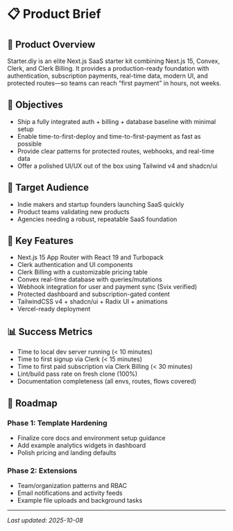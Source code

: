 # 📋 Product Brief

## 🎯 Product Overview

Starter.diy is an elite Next.js SaaS starter kit combining Next.js 15, Convex, Clerk, and Clerk Billing. It provides a production-ready foundation with authentication, subscription payments, real-time data, modern UI, and protected routes—so teams can reach “first payment” in hours, not weeks.

## 🎯 Objectives

- Ship a fully integrated auth + billing + database baseline with minimal setup
- Enable time-to-first-deploy and time-to-first-payment as fast as possible
- Provide clear patterns for protected routes, webhooks, and real-time data
- Offer a polished UI/UX out of the box using Tailwind v4 and shadcn/ui

## 👥 Target Audience

- Indie makers and startup founders launching SaaS quickly
- Product teams validating new products
- Agencies needing a robust, repeatable SaaS foundation

## 🔑 Key Features

- Next.js 15 App Router with React 19 and Turbopack
- Clerk authentication and UI components
- Clerk Billing with a customizable pricing table
- Convex real-time database with queries/mutations
- Webhook integration for user and payment sync (Svix verified)
- Protected dashboard and subscription-gated content
- TailwindCSS v4 + shadcn/ui + Radix UI + animations
- Vercel-ready deployment

## 📊 Success Metrics

- Time to local dev server running (< 10 minutes)
- Time to first signup via Clerk (< 15 minutes)
- Time to first paid subscription via Clerk Billing (< 30 minutes)
- Lint/build pass rate on fresh clone (100%)
- Documentation completeness (all envs, routes, flows covered)

## 🚀 Roadmap

### Phase 1: Template Hardening
- Finalize core docs and environment setup guidance
- Add example analytics widgets in dashboard
- Polish pricing and landing defaults

### Phase 2: Extensions
- Team/organization patterns and RBAC
- Email notifications and activity feeds
- Example file uploads and background tasks

---

*Last updated: 2025-10-08*
